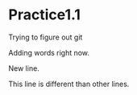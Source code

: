 # Practice1.1
Trying to figure out git


Adding words right now.


New line.


This line is different than other lines.
